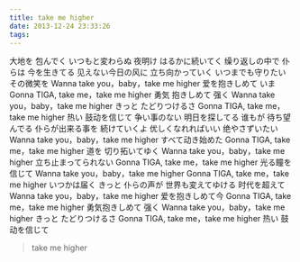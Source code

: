```yaml
---
title: take me higher
date: 2013-12-24 23:33:26
tags:
---
```




大地を 包んでく
いつもと変わらぬ 夜明け
はるかに続いてく 缲り返しの中で
仆らは 今を生きてる
见えない今日の风に 立ち向かっていく
いつまでも守りたい その微笑を
Wanna take you，baby，take me higher
爱を抱きしめて いま
Gonna TIGA, take me，take me higher
勇気 抱きしめて 强く
Wanna take you，baby，take me higher
きっと たどりつけるさ
Gonna TIGA, take me，take me higher
热い 鼓动を信じて
争い事のない 明日を探してる
谁もが 待ち望んでる
仆らが出来る事を 続けていくよ
优しくなれればいい 绝やさずいたい
Wanna take you，baby，take me higher
すべて动き始めた
Gonna TIGA, take me，take me higher
道を 切り拓いてゆく
Wanna take you，baby，take me higher
立ち止まってられない
Gonna TIGA, take me，take me higher
光る瞳を信じて
Wanna take you，baby，take me higher
Gonna TIGA, take me，take me higher
いつかは届く きっと 仆らの声が
世界も変えてゆける 时代を超えて
Wanna take you，baby，take me higher
爱を抱きしめて今
Gonna TIGA, take me，take me higher
勇気抱きしめて 强く
Wanna take you，baby，take me higher
きっと たどりつけるさ
Gonna TIGA, take me，take me higher
热い 鼓动を信じて

> take me higher
